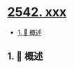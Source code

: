 # [2542. xxx](https://github.com/Tdahuyou/TNotes.leetcode/tree/main/notes/2542.%20xxx)

<!-- region:toc -->

- [1. 📝 概述](#1--概述)

<!-- endregion:toc -->

## 1. 📝 概述

